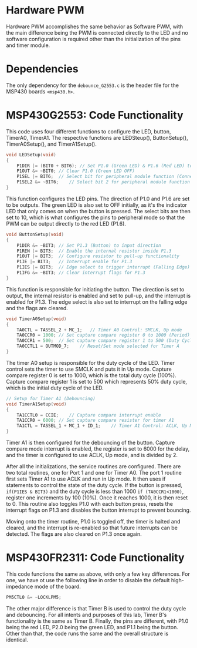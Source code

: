 # Hardware PWM
Hardware PWM accomplishes the same behavior as Software PWM, with the main difference being the PWM is connected directly to the LED and no software configuration is required other than the initialization of the pins and timer module.

# Dependencies
The only dependency for the ```debounce_G2553.c``` is the header file for the MSP430 boards ```<msp430.h>```.

# MSP430G2553: Code Functionality
This code uses four different functions to configure the LED, button, TimerA0, TimerA1. The respective functions are LEDSteup(), ButtonSetup(), TimerA0Setup(), and TimerA1Setup().

```c
void LEDSetup(void)
{
    P1DIR |= (BIT0 + BIT6); // Set P1.0 (Green LED) & P1.6 (Red LED) to output direction
    P1OUT &= ~BIT0; // Clear P1.0 (Green LED OFF)
    P1SEL |= BIT6;  // Select bit for peripheral module function (Connect PWM to LED)
    P1SEL2 &= ~BIT6;    // Select bit 2 for peripheral module function (Connect PWM to LED)
}
```
This function configures the LED pins. The direction of P1.0 and P1.6 are set to be outputs. The green LED is also set to OFF initially, as it's the indicator LED that only comes on when the button is pressed. The select bits are then set to 10, which is what configures the pins to peripheral mode so that the PWM can be output directly to the red LED (P1.6).

```c
void ButtonSetup(void)
{
    P1DIR &= ~BIT3; // Set P1.3 (Button) to input direction
    P1REN |= BIT3;  // Enable the internal resistor inside P1.3
    P1OUT |= BIT3;  // Configure resistor to pull-up functionality
    P1IE |= BIT3;   // Interrupt enable for P1.3
    P1IES |= BIT3;  // Edge select to trigger interrupt (Falling Edge)
    P1IFG &= ~BIT3; // Clear interrupt flags for P1.3
}
```
This function is responsible for initiating the button. The direction is set to output, the internal resistor is enabled and set to pull-up, and the interrupt is enabled for P1.3. The edge select is also set to interrupt on the falling edge and the flags are cleared. 

```c
void TimerA0Setup(void)
{
    TA0CTL = TASSEL_2 + MC_1;   // Timer A0 Control: SMCLK, Up mode
    TA0CCR0 = 1000; // Set capture compare register 0 to 1000 (Period)
    TA0CCR1 = 500;  // Set capture compare register 1 to 500 (Duty Cycle 50% initially)
    TA0CCTL1 = OUTMOD_7;    // Reset/Set mode selected for Timer A
}
```
The timer A0 setup is responsible for the duty cycle of the LED. Timer control sets the timer to use SMCLK and puts it in Up mode. Capture compare register 0 is set to 1000, which is the total duty cycle (100%). Capture compare register 1 is set to 500 which represents 50% duty cycle, which is the initial duty cycle of the LED.

```c
// Setup for Timer A1 (Debouncing)
void TimerA1Setup(void)
{
    TA1CCTL0 = CCIE;    // Capture compare interrupt enable
    TA1CCR0 = 6000; // Set capture compare resister for timer A1
    TA1CTL = TASSEL_1 + MC_1 + ID_1;    // Timer A1 Control: ACLK, Up Mode, Divide by 2
}
```
Timer A1 is then configured for the debouncing of the button. Capture compare mode interrupt is enabled, the register is set to 6000 for the delay, and the timer is configured to use ACLK, Up mode, and is divided by 2.

After all the initializations, the service routines are configured. There are two total routines, one for Port 1 and one for Timer A0. The port 1 routine first sets Timer A1 to use ACLK and run in Up mode. It then uses if statements to control the state of the duty cycle. If the button is pressed, ```if(P1IES & BIT3)``` and the duty cycle is less than 1000 ```if (TA0CCR1<1000)```, register one increments by 100 (10%). Once it reaches 1000, it is then reset to 0. This routine also toggles P1.0 with each button press, resets the interrupt flags on P1.3 and disables the button interrupt to prevent bouncing.

Moving onto the timer routine, P1.0 is toggled off, the timer is halted and cleared, and the interrupt is re-enabled so that future interrupts can be detected. The flags are also cleared on P1.3 once again.

# MSP430FR2311: Code Functionality
This code functions the same as above, with only a few key differences. For one, we have ot use the following line in order to disable the default high-impedance mode of the board.
```c
PM5CTL0 &= ~LOCKLPM5;
```
The other major difference is that Timer B is used to control the duty cycle and debouncing. For all intents and purposes of this lab, Timer B's functionality is the same as Timer B. Finally, the pins are different, with P1.0 being the red LED, P2.0 being the green LED, and P1.1 being the button. Other than that, the code runs the same and the overall structure is identical.


